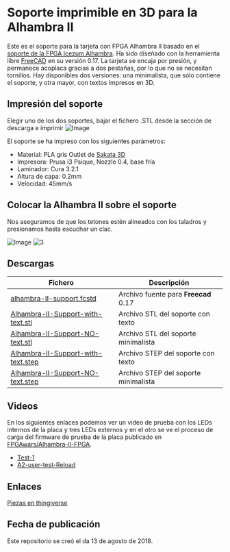 # **Soporte imprimible en 3D para la Alhambra II** 

Este es el soporte para la tarjeta con FPGA Alhambra II basado en el [soporte de la FPGA Icezum Alhambra](https://github.com/FPGAwars/Icezum-Alhambra-3D-support/wiki). 
Ha sido diseñado con la herramienta libre [FreeCAD](http://www.freecadweb.org/) en su versión 0.17. 
La tarjeta se encaja por presión, y permanece acoplaca gracias a dos pestañas, por lo que no se necesitan tornillos. 
Hay disponibles dos versiones: una minimalista, que sólo contiene el soporte, y otra mayor, con textos impresos en 3D.

## **Impresión del soporte**
Elegir uno de los dos soportes, bajar el fichero .STL desde la sección de descarga e imprimir
![Image][1] 

 [1]: https://github.com/fgcoca/FPGA_Alhambra_II/blob/master/alhambra-II-3D-support/fhotos/Soporte-3D-mini.png

El soporte se ha impreso con los siguientes parámetros:

* Material: PLA gris Outlet de [Sakata 3D](https://sakata3d.com/gb/)
* Impresora: Prusa i3 Psique, Nozzle 0.4, base fría
* Laminador: Cura 3.2.1
* Altura de capa: 0.2mm
* Velocidad: 45mm/s

## **Colocar la Alhambra II sobre el soporte**
Nos aseguramos de que los tetones estén alineados con los taladros y presionamos hasta escuchar un clac.

![Image][2] ![3]

 [2]: https://github.com/fgcoca/FPGA_Alhambra_II/blob/master/alhambra-II-3D-support/fhotos/Soporte-3D-con-PCB-mini.png
 [3]: https://github.com/fgcoca/FPGA_Alhambra_II/blob/master/alhambra-II-3D-support/fhotos/Soporte-3D-con-PCB-vista-inferior-mini.png

## **Descargas**
| Fichero | Descripción|
| ---------- | ---------- |
| [alhambra-II-support.fcstd](https://github.com/fgcoca/FPGA_Alhambra_II/blob/master/alhambra-II-3D-support/Design/alhambra-II-support.fcstd)   | Archivo fuente para **Freecad** 0.17   |
| [Alhambra-II-Support-with-text.stl](https://github.com/fgcoca/FPGA_Alhambra_II/blob/master/alhambra-II-3D-support/stl/Alhambra-II-Support-with-text.stl)   | Archivo STL del soporte con texto   |
| [Alhambra-II-Support-NO-text.stl](https://github.com/fgcoca/FPGA_Alhambra_II/blob/master/alhambra-II-3D-support/stl/Alhambra-II-Support-NO-text.stl)   | Archivo STL del soporte minimalista  |
| [Alhambra-II-Support-with-text.step](https://github.com/fgcoca/FPGA_Alhambra_II/blob/master/alhambra-II-3D-support/step/Alhambra-II-Support-with-text.step)   | Archivo STEP del soporte con texto  |
| [Alhambra-II-Support-NO-text.step](https://github.com/fgcoca/FPGA_Alhambra_II/blob/master/alhambra-II-3D-support/step/Alhambra-II-Support-NO-text.step)   | Archivo STEP del soporte minimalista  |

## **Videos**
En los siguientes enlaces podemos ver un video de prueba con los LEDs internos de la placa y tres LEDs externos y en el otro se ve el proceso de carga del firmware de prueba de la placa publicado en [FPGAwars/Alhambra-II-FPGA](https://github.com/FPGAwars/Alhambra-II-FPGA/tree/master/examples/user-test).

* [Test-1](https://youtu.be/c4QdQ5LqcVw)
* [A2-user-test-Reload](https://youtu.be/j2aKBtynkGg)

## **Enlaces**
 [Piezas en thingiverse](https://www.thingiverse.com/thing:1305273)

## **Fecha de publicación**
Este repositorio se creó el da 13 de agosto de 2018.


